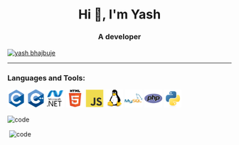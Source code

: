 <h1 align="center">Hi 👋, I'm Yash</h1>
<h3 align="center">A developer</h3>
<p align="left">
<a href="http://www.linkedin.com/in/yashb-"target=blank"><img align="center" src="https://raw.githubusercontent.com/rahuldkjain/github-profile-readme-generator/master/src/images/icons/Social/linked-in-alt.svg" alt="yash bhajbuje" height="30" width="40" /></a>
</p>
<hr>
<h3 align="left">Languages and Tools:</h3>
<p align="left"> <a > <img src="https://raw.githubusercontent.com/devicons/devicon/master/icons/c/c-original.svg" alt="c" width="40" height="40"/> </a> <a> <img src="https://raw.githubusercontent.com/devicons/devicon/master/icons/cplusplus/cplusplus-original.svg" alt="cplusplus" width="40" height="40"/> </a> <a > <img src="https://raw.githubusercontent.com/devicons/devicon/master/icons/dot-net/dot-net-original-wordmark.svg" alt="dotnet" width="40" height="40"/> </a> <a > <img src="https://raw.githubusercontent.com/devicons/devicon/master/icons/html5/html5-original-wordmark.svg" alt="html5" width="40" height="40"/> </a> <a > <img src="https://raw.githubusercontent.com/devicons/devicon/master/icons/javascript/javascript-original.svg" alt="javascript" width="40" height="40"/> </a> <a> <img src="https://raw.githubusercontent.com/devicons/devicon/master/icons/linux/linux-original.svg" alt="linux" width="40" height="40"/> </a> <a > <img src="https://raw.githubusercontent.com/devicons/devicon/master/icons/mysql/mysql-original-wordmark.svg" alt="mysql" width="40" height="40"/> </a> <a > <img src="https://raw.githubusercontent.com/devicons/devicon/master/icons/php/php-original.svg" alt="php" width="40" height="40"/> </a> <a > <img src="https://raw.githubusercontent.com/devicons/devicon/master/icons/python/python-original.svg" alt="python" width="40" height="40"/> </a> </p>

<p><img align="center" src="https://github-readme-stats.vercel.app/api/top-langs?username=yashx01&show_icons=true&locale=en&layout=compact" alt="code" /></p>
<p>&nbsp;<img align="center" src="https://github-readme-stats.vercel.app/api?username=yashx01&show_icons=true&locale=en" alt="code" /></p>
          

